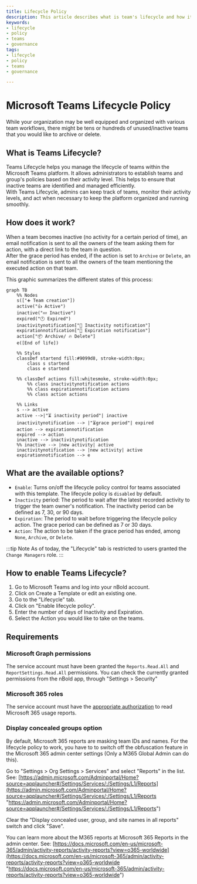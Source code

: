```yaml
---
title: Lifecycle Policy
description: This article describes what is team's lifecycle and how it works
keywords:
- lifecycle
- policy
- teams
- governance
tags:
- lifecycle
- policy
- teams
- governance

---
```

# Microsoft Teams Lifecycle Policy
While your organization may be well equipped and organized with various team workflows, there might be tens or hundreds of unused/inactive teams that you would like to archive or delete. 

## What is Teams Lifecycle? 
Teams Lifecycle helps you manage the lifecycle of teams within the Microsoft Teams platform. It allows administrators to establish teams and group's policies based on their activity level. This helps to ensure that inactive teams are identified and managed efficiently.  
With Teams Lifecycle, admins can keep track of teams, monitor their activity levels, and act when necessary to keep the platform organized and running smoothly. 

## How does it work?

When a team becomes inactive (no activity for a certain period of time), an email notification is sent to all the owners of the team asking them for action, with a direct link to the team in question.  
After the grace period has ended, if the action is set to `Archive` or `Delete`, an email notification is sent to all the owners of the team mentioning the executed action on that team.

This graphic summarizes the different states of this process:

```mermaid
graph TB
    %% Nodes
    s(["➕ Team creation"])
    active("👍 Active")
    inactive("💤 Inactive")
    expired("🕛 Expired")
    inactivitynotification["📧 Inactivity notification"]
    expirationnotification["📧 Expiration notification"]
    action["📦 Archive/ 🔥 Delete"]
    e([End of life])

    %% Styles
    classDef startend fill:#9099d8, stroke-width:0px;
        class s startend
        class e startend
    
    %% classDef actions fill:whitesmoke, stroke-width:0px;
        %% class inactivitynotification actions
        %% class expirationnotification actions
        %% class action actions

    %% Links
    s --> active
    active -->|"⏳ inactivity period"| inactive
    inactivitynotification --> |"⏳grace period"| expired
    action --> expirationnotification
    expired --> action
    inactive --> inactivitynotification
    %% inactive --> |new activity| active
    inactivitynotification --> |new activity| active
    expirationnotification --> e
```

## What are the available options? 
- `Enable`: Turns on/off the lifecycle policy control for teams associated with this template. The lifecycle policy is `disabled` by default.
- `Inactivity` period: The period to wait after the latest recorded activity to trigger the team owner's notification. The inactivity period can be defined as 7, 30, or 90 days. 
- `Expiration`: The period to wait before triggering the lifecycle policy action. The grace period can be defined as 7 or 30 days. 
- `Action`: The action to be taken if the grace period has ended, among `None`, `Archive`, or `Delete`. 

:::tip Note
As of today, the "Lifecycle" tab is restricted to users granted the `Change Managers` role.
:::

## How to enable Teams Lifecycle? 
1. Go to Microsoft Teams and log into your nBold account. 
2. Click on Create a Template or edit an existing one. 
3. Go to the "Lifecycle" tab. 
4. Click on "Enable lifecycle policy". 
5. Enter the number of days of Inactivity and Expiration. 
6. Select the Action you would like to take on the teams. 

## Requirements

### Microsoft Graph permissions
The service account must have been granted the `Reports.Read.All` and `ReportSettings.Read.All` permissions. You can check the currently granted permissions from the nBold app, through "Settings > Security"

### Microsoft 365 roles
The service account must have the [appropriate authorization](https://learn.microsoft.com/en-us/graph/reportroot-authorization) to read Microsoft 365 usage reports.

### Display concealed groups option
By default, Microsoft 365 reports are masking team IDs and names. For the lifecycle policy to work, you have to to switch off the obfuscation feature in the Microsoft 365 admin center settings (Only a M365 Global Admin can do this).

Go to "Settings > Org Settings > Services" and select "Reports" in the list. See: [https://admin.microsoft.com/Adminportal/Home?source=applauncher#/Settings/Services/:/Settings/L1/Reports](https://admin.microsoft.com/Adminportal/Home?source=applauncher#/Settings/Services/:/Settings/L1/Reports "https://admin.microsoft.com/Adminportal/Home?source=applauncher#/Settings/Services/:/Settings/L1/Reports")

Clear the "Display concealed user, group, and site names in all reports" switch and click "Save".

You can learn more about the M365 reports at Microsoft 365 Reports in the admin center. See: [https://docs.microsoft.com/en-us/microsoft-365/admin/activity-reports/activity-reports?view=o365-worldwide](https://docs.microsoft.com/en-us/microsoft-365/admin/activity-reports/activity-reports?view=o365-worldwide "https://docs.microsoft.com/en-us/microsoft-365/admin/activity-reports/activity-reports?view=o365-worldwide")